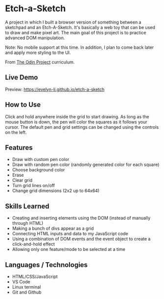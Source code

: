 # Etch-a-Sketch
A project in which I built a browser version of something between a sketchpad and an Etch-A-Sketch. It's basically a web toy that can be used to draw and make pixel art. The main goal of this project is to practice advanced DOM manipulation.

Note: No mobile support at this time. In addition, I plan to come back later and apply more styling to the UI.

From [The Odin Project](https://www.theodinproject.com/paths/foundations/courses/foundations/lessons/etch-a-sketch-project) curriculum.

## Live Demo
Preview: https://evelyn-li.github.io/etch-a-sketch

## How to Use
Click and hold anywhere inside the grid to start drawing. As long as the mouse button is down, the pen will color the squares as it follows your cursor. The default pen and grid settings can be changed using the controls on the left.

## Features
- Draw with custom pen color
- Draw with random pen color (randomly generated color for each square)
- Choose background color
- Erase
- Clear grid
- Turn grid lines on/off
- Change grid dimensions (2x2 up to 64x64)

## Skills Learned
- Creating and inserting elements using the DOM (instead of manually through HTML)
- Making a bunch of divs appear as a grid
- Connecting HTML inputs and data to my JavaScript code
- Using a combination of DOM events and the event object to create a click-and-hold effect
- Allowing only one feature/mode to be selected at a time

## Languages / Technologies
- HTML/CSS/JavaScript
- VS Code
- Linux terminal
- Git and Github
